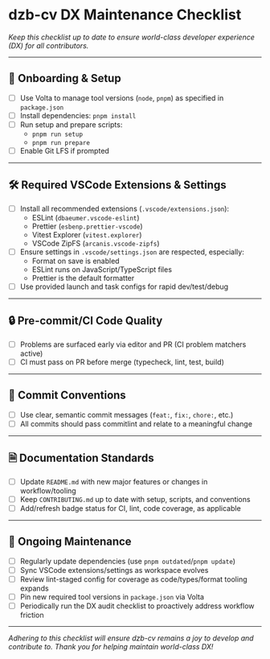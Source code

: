 # dzb-cv DX Maintenance Checklist

_Keep this checklist up to date to ensure world-class developer experience (DX) for all contributors._

---

## 🚀 Onboarding & Setup

- [ ] Use Volta to manage tool versions (`node`, `pnpm`) as specified in `package.json`
- [ ] Install dependencies: `pnpm install`
- [ ] Run setup and prepare scripts:  
  - `pnpm run setup`  
  - `pnpm run prepare`
- [ ] Enable Git LFS if prompted

---

## 🛠 Required VSCode Extensions & Settings

- [ ] Install all recommended extensions (`.vscode/extensions.json`):
  - ESLint (`dbaeumer.vscode-eslint`)
  - Prettier (`esbenp.prettier-vscode`)
  - Vitest Explorer (`vitest.explorer`)
  - VSCode ZipFS (`arcanis.vscode-zipfs`)
- [ ] Ensure settings in `.vscode/settings.json` are respected, especially:
  - Format on save is enabled
  - ESLint runs on JavaScript/TypeScript files
  - Prettier is the default formatter
- [ ] Use provided launch and task configs for rapid dev/test/debug

---

## 🔒 Pre-commit/CI Code Quality

- [ ] Problems are surfaced early via editor and PR (CI problem matchers active)
- [ ] CI must pass on PR before merge (typecheck, lint, test, build)

---

## 📝 Commit Conventions

- [ ] Use clear, semantic commit messages (`feat:`, `fix:`, `chore:`, etc.)
- [ ] All commits should pass commitlint and relate to a meaningful change

---

## 🗎 Documentation Standards

- [ ] Update `README.md` with new major features or changes in workflow/tooling
- [ ] Keep `CONTRIBUTING.md` up to date with setup, scripts, and conventions
- [ ] Add/refresh badge status for CI, lint, code coverage, as applicable

---

## 🔄 Ongoing Maintenance

- [ ] Regularly update dependencies (use `pnpm outdated`/`pnpm update`)
- [ ] Sync VSCode extensions/settings as workspace evolves
- [ ] Review lint-staged config for coverage as code/types/format tooling expands
- [ ] Pin new required tool versions in `package.json` via Volta
- [ ] Periodically run the DX audit checklist to proactively address workflow friction

---

_Adhering to this checklist will ensure dzb-cv remains a joy to develop and contribute to. Thank you for helping maintain world-class DX!_

